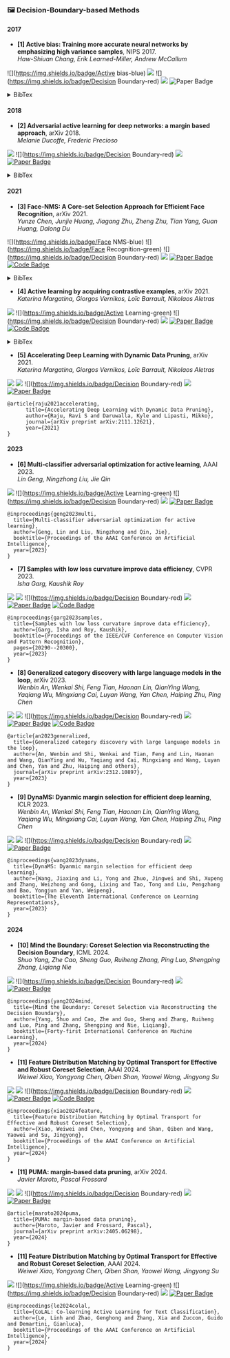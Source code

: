 ### 🖼️ Decision-Boundary-based Methods

#### 2017

- **[1] Active bias: Training more accurate neural networks by emphasizing high variance samples**, NIPS 2017.  
  *Haw-Shiuan Chang, Erik Learned-Miller, Andrew McCallum*

![](https://img.shields.io/badge/Active bias-blue) ![](https://img.shields.io/badge/Active_Learning-green)  ![](https://img.shields.io/badge/Decision Boundary-red) ![](https://img.shields.io/badge/Dataset_Pruning-orange)
<img src="https://img.shields.io/badge/NeurlPS-Paper-%23D2691E" alt="Paper Badge">

  <details> <summary>BibTex</summary>


  ```bibtex
@article{chang2017active,
  title={Active bias: Training more accurate neural networks by emphasizing high variance samples},
  author={Chang, Haw-Shiuan and Learned-Miller, Erik and McCallum, Andrew},
  journal={Advances in Neural Information Processing Systems},
  volume={30},
  year={2017}
}
  ```

  </details> 

#### 2018

- **[2] Adversarial active learning for deep networks: a margin based approach**, arXiv 2018.  
  *Melanie Ducoffe, Frederic Precioso*

![](https://img.shields.io/badge/Active_Learning-green)  ![](https://img.shields.io/badge/Decision Boundary-red) ![](https://img.shields.io/badge/Dataset_Pruning-orange)
<a href="https://arxiv.org/pdf/1203.3472"><img src="https://img.shields.io/badge/arXiv-Paper-%23D2691E?logo=arXiv" alt="Paper Badge"></a>

  <details> <summary>BibTex</summary>


  ```bibtex
@article{ducoffe2018adversarial,
  title={Adversarial active learning for deep networks: a margin based approach},
  author={Ducoffe, Melanie and Precioso, Frederic},
  journal={arXiv preprint arXiv:1802.09841},
  year={2018}
}
  ```

  </details> 

#### 2021

- **[3] Face-NMS: A Core-set Selection Approach for Efficient Face Recognition**, arXiv 2021.  
  *Yunze Chen, Junjie Huang, Jiagang Zhu, Zheng Zhu, Tian Yang, Guan Huang, Dalong Du*

![](https://img.shields.io/badge/Face NMS-blue) ![](https://img.shields.io/badge/Face Recognition-green)  ![](https://img.shields.io/badge/Decision Boundary-red) ![](https://img.shields.io/badge/Dataset_Pruning-orange)
<a href="https://proceedings.neurips.cc/paper_files/paper/2023/file/749252feedd44f7f10d47ec1d674a2f8-Paper-Conference.pdf"><img src="https://img.shields.io/badge/arXiv-Paper-%23D2691E?logo=arXiv" alt="Paper Badge"></a>
<a href="https://github.com/HuangJunJie2017/Face-NMS"><img src="https://img.shields.io/badge/GitHub-Code-brightgreen?logo=github" alt="Code Badge"></a>

  <details> <summary>BibTex</summary>

```LaTeX
@article{chen2021face,
  title={Face-NMS: A Core-set Selection Approach for Efficient Face Recognition},
  author={Chen, Yunze and Huang, Junjie and Zhu, Jiagang and Zhu, Zheng and Yang, Tian and Huang, Guan and Du, Dalong},
  journal={arXiv preprint arXiv:2109.04698},
  year={2021}
}
```

  </details> 

- **[4] Active learning by acquiring contrastive examples**, arXiv 2021.  
  *Katerina Margatina, Giorgos Vernikos, Loïc Barrault, Nikolaos Aletras*

![](https://img.shields.io/badge/CAL-blue) ![](https://img.shields.io/badge/Active Learning-green)  ![](https://img.shields.io/badge/Decision Boundary-red) ![](https://img.shields.io/badge/Dataset_Pruning-orange)
<a href="https://proceedings.neurips.cc/paper_files/paper/2023/file/749252feedd44f7f10d47ec1d674a2f8-Paper-Conference.pdf"><img src="https://img.shields.io/badge/arXiv-Paper-%23D2691E?logo=arXiv" alt="Paper Badge"></a>
<a href="https://github.com/mourga/contrastive-active-learning"><img src="https://img.shields.io/badge/GitHub-Code-brightgreen?logo=github" alt="Code Badge"></a>

  <details> <summary>BibTex</summary>

```LaTeX
@article{margatina2021active,
  title={Active learning by acquiring contrastive examples},
  author={Margatina, Katerina and Vernikos, Giorgos and Barrault, Lo{\"\i}c and Aletras, Nikolaos},
  journal={arXiv preprint arXiv:2109.03764},
  year={2021}
}
```

  </details> 

- **[5] Accelerating Deep Learning with Dynamic Data Pruning**, arXiv 2021.  
  *Katerina Margatina, Giorgos Vernikos, Loïc Barrault, Nikolaos Aletras*

![](https://img.shields.io/badge/Sometimes-blue) ![](https://img.shields.io/badge/Image_Classification-green)  ![](https://img.shields.io/badge/Decision Boundary-red) ![](https://img.shields.io/badge/Dataset_Pruning-orange)
<a href="https://proceedings.neurips.cc/paper_files/paper/2023/file/749252feedd44f7f10d47ec1d674a2f8-Paper-Conference.pdf"><img src="https://img.shields.io/badge/arXiv-Paper-%23D2691E?logo=arXiv" alt="Paper Badge"></a>

```
@article{raju2021accelerating,
      title={Accelerating Deep Learning with Dynamic Data Pruning}, 
      author={Raju, Ravi S and Daruwalla, Kyle and Lipasti, Mikko},
      journal={arXiv preprint arXiv:2111.12621},
      year={2021}
}
```

#### 2023

- **[6] Multi-classifier adversarial optimization for active learning**, AAAI 2023.  
  *Lin Geng, Ningzhong Liu, Jie Qin*

![](https://img.shields.io/badge/C^3-blue) ![](https://img.shields.io/badge/Active Learning-green)  ![](https://img.shields.io/badge/Decision Boundary-red) ![](https://img.shields.io/badge/Dataset_Pruning-orange)
<a href="https://arxiv.org/pdf/2401.16193"><img src="https://img.shields.io/badge/AAAI-Paper-%23D2691E" alt="Paper Badge"></a>

```
@inproceedings{geng2023multi,
  title={Multi-classifier adversarial optimization for active learning},
  author={Geng, Lin and Liu, Ningzhong and Qin, Jie},
  booktitle={Proceedings of the AAAI Conference on Artificial Intelligence},
  year={2023}
}
```

  </details> 

- **[7] Samples with low loss curvature improve data efficiency**, CVPR 2023.  
  *Isha Garg, Kaushik Roy*

![](https://img.shields.io/badge/SLo_Curves-blue) ![](https://img.shields.io/badge/Image_Classification-green)  ![](https://img.shields.io/badge/Decision Boundary-red) ![](https://img.shields.io/badge/Dataset_Pruning-orange)
<a href="https://openaccess.thecvf.com/content_cvpr_2017/poster/739_POSTER.pdf"><img src="https://img.shields.io/badge/CVPR-Paper-%23D2691E" alt="Paper Badge"></a>
<a href="https://github.com/isha-garg/SLo-Curves"><img src="https://img.shields.io/badge/GitHub-Code-brightgreen?logo=github" alt="Code Badge"></a>

```
@inproceedings{garg2023samples,
  title={Samples with low loss curvature improve data efficiency},
  author={Garg, Isha and Roy, Kaushik},
  booktitle={Proceedings of the IEEE/CVF Conference on Computer Vision and Pattern Recognition},
  pages={20290--20300},
  year={2023}
}
```

  </details> 

- **[8] Generalized category discovery with large language models in the loop**, arXiv 2023.  
  *Wenbin An, Wenkai Shi, Feng Tian, Haonan Lin, QianYing Wang, Yaqiang Wu, Mingxiang Cai, Luyan Wang, Yan Chen, Haiping Zhu, Ping Chen*

![](https://img.shields.io/badge/LIS-blue) ![](https://img.shields.io/badge/Active_Learning-green)  ![](https://img.shields.io/badge/Decision Boundary-red) ![](https://img.shields.io/badge/Dataset_Pruning-orange)
<a href="https://proceedings.neurips.cc/paper_files/paper/2023/file/749252feedd44f7f10d47ec1d674a2f8-Paper-Conference.pdf"><img src="https://img.shields.io/badge/arXiv-Paper-%23D2691E?logo=arXiv" alt="Paper Badge"></a>
<a href="https://github.com/Lackel/LOOP"><img src="https://img.shields.io/badge/GitHub-Code-brightgreen?logo=github" alt="Code Badge"></a>

```
@article{an2023generalized,
  title={Generalized category discovery with large language models in the loop},
  author={An, Wenbin and Shi, Wenkai and Tian, Feng and Lin, Haonan and Wang, QianYing and Wu, Yaqiang and Cai, Mingxiang and Wang, Luyan and Chen, Yan and Zhu, Haiping and others},
  journal={arXiv preprint arXiv:2312.10897},
  year={2023}
}
```

  </details> 

- **[9] DynaMS: Dyanmic margin selection for efficient deep learning**, ICLR 2023.  
  *Wenbin An, Wenkai Shi, Feng Tian, Haonan Lin, QianYing Wang, Yaqiang Wu, Mingxiang Cai, Luyan Wang, Yan Chen, Haiping Zhu, Ping Chen*

![](https://img.shields.io/badge/DynaMS-blue) ![](https://img.shields.io/badge/Image_Classification-green)  ![](https://img.shields.io/badge/Decision Boundary-red) ![](https://img.shields.io/badge/Dataset_Pruning-orange)
<a href="https://fanlai.me/assets/papers/coreset-iclr23.pdf"><img src="https://img.shields.io/badge/ICLR-Paper-%23D2691E" alt="Paper Badge"></a>

```
@inproceedings{wang2023dynams,
  title={DynaMS: Dyanmic margin selection for efficient deep learning},
  author={Wang, Jiaxing and Li, Yong and Zhuo, Jingwei and Shi, Xupeng and Zhang, Weizhong and Gong, Lixing and Tao, Tong and Liu, Pengzhang and Bao, Yongjun and Yan, Weipeng},
  booktitle={The Eleventh International Conference on Learning Representations},
  year={2023}
}
```

  </details> 

#### 2024

- **[10] Mind the Boundary: Coreset Selection via Reconstructing the Decision Boundary**, ICML 2024.  
  *Shuo Yang, Zhe Cao, Sheng Guo, Ruiheng Zhang, Ping Luo, Shengping Zhang, Liqiang Nie*

![](https://img.shields.io/badge/Image_Classification-green)  ![](https://img.shields.io/badge/Decision Boundary-red) ![](https://img.shields.io/badge/Dataset_Pruning-orange)
<a href="https://fanlai.me/assets/papers/coreset-iclr23.pdf"><img src="https://img.shields.io/badge/ICML-Paper-%23D2691E" alt="Paper Badge"></a>

```
@inproceedings{yang2024mind,
  title={Mind the Boundary: Coreset Selection via Reconstructing the Decision Boundary},
  author={Yang, Shuo and Cao, Zhe and Guo, Sheng and Zhang, Ruiheng and Luo, Ping and Zhang, Shengping and Nie, Liqiang},
  booktitle={Forty-first International Conference on Machine Learning},
  year={2024}
}
```

  </details> 

- **[11] Feature Distribution Matching by Optimal Transport for Effective and Robust Coreset Selection**, AAAI 2024.  
  *Weiwei Xiao, Yongyong Chen, Qiben Shan, Yaowei Wang, Jingyong Su*

![](https://img.shields.io/badge/FDMat-blue) ![](https://img.shields.io/badge/Image_Classification-green)  ![](https://img.shields.io/badge/Decision Boundary-red) ![](https://img.shields.io/badge/Dataset_Pruning-orange)
<a href="https://arxiv.org/pdf/2401.16193"><img src="https://img.shields.io/badge/AAAI-Paper-%23D2691E" alt="Paper Badge"></a>
<a href="https://github.com/successhaha/FDMat"><img src="https://img.shields.io/badge/GitHub-Code-brightgreen?logo=github" alt="Code Badge"></a>

```
@inproceedings{xiao2024feature,
  title={Feature Distribution Matching by Optimal Transport for Effective and Robust Coreset Selection},
  author={Xiao, Weiwei and Chen, Yongyong and Shan, Qiben and Wang, Yaowei and Su, Jingyong},
  booktitle={Proceedings of the AAAI Conference on Artificial Intelligence},
  year={2024}
}
```

  </details> 

- **[11] PUMA: margin-based data pruning**, arXiv 2024.  
  *Javier Maroto, Pascal Frossard*

![](https://img.shields.io/badge/PUMA-blue) ![](https://img.shields.io/badge/Image_Classification-green)  ![](https://img.shields.io/badge/Decision Boundary-red) ![](https://img.shields.io/badge/Dataset_Pruning-orange)
<a href="https://proceedings.neurips.cc/paper_files/paper/2023/file/749252feedd44f7f10d47ec1d674a2f8-Paper-Conference.pdf"><img src="https://img.shields.io/badge/arXiv-Paper-%23D2691E?logo=arXiv" alt="Paper Badge"></a>

```
@article{maroto2024puma,
  title={PUMA: margin-based data pruning},
  author={Maroto, Javier and Frossard, Pascal},
  journal={arXiv preprint arXiv:2405.06298},
  year={2024}
}
```

  </details> 

- **[11] Feature Distribution Matching by Optimal Transport for Effective and Robust Coreset Selection**, AAAI 2024.  
  *Weiwei Xiao, Yongyong Chen, Qiben Shan, Yaowei Wang, Jingyong Su*

![](https://img.shields.io/badge/CoLAL-blue) ![](https://img.shields.io/badge/Active Learning-green)  ![](https://img.shields.io/badge/Decision Boundary-red) ![](https://img.shields.io/badge/Dataset_Pruning-orange)
<a href="https://arxiv.org/pdf/2401.16193"><img src="https://img.shields.io/badge/AAAI-Paper-%23D2691E" alt="Paper Badge"></a>

```
@inproceedings{le2024colal,
  title={CoLAL: Co-learning Active Learning for Text Classification},
  author={Le, Linh and Zhao, Genghong and Zhang, Xia and Zuccon, Guido and Demartini, Gianluca},
  booktitle={Proceedings of the AAAI Conference on Artificial Intelligence},
  year={2024}
}
```

  </details> 